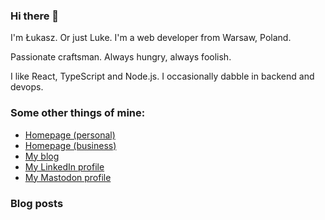 ### Hi there 👋

I'm Łukasz. Or just Luke. I'm a web developer from Warsaw, Poland.

Passionate craftsman. Always hungry, always foolish.

I like React, TypeScript and Node.js. I occasionally dabble in backend and devops.

### Some other things of mine:

* [Homepage (personal)](https://www.lukaszwojcik.net/)
* [Homepage (business)](https://www.lukem.net/)
* [My blog](https://www.offbeatbits.com/)
* [My LinkedIn profile](https://www.linkedin.com/in/lukaszwojcik/)
* [My Mastodon profile](https://masto.ai/@lukem)

### Blog posts

<!-- BLOG-POST-LIST:START -->
<!-- BLOG-POST-LIST:END -->
